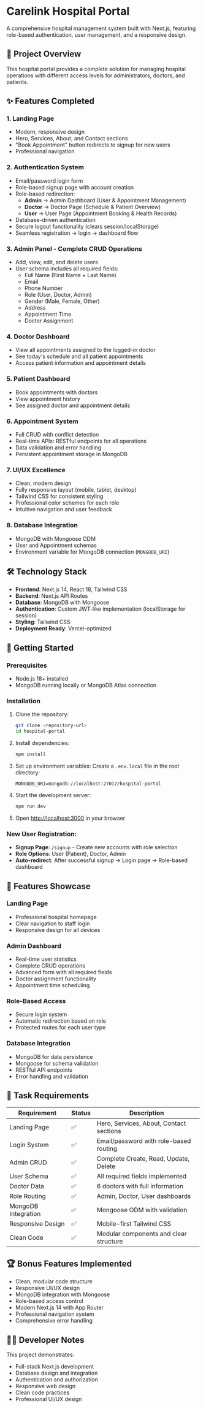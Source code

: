 # Carelink Hospital Portal

A comprehensive hospital management system built with Next.js, featuring role-based authentication, user management, and a responsive design.

## 🏥 Project Overview

This hospital portal provides a complete solution for managing hospital operations with different access levels for administrators, doctors, and patients.

## ✨ Features Completed

### 1. Landing Page
- Modern, responsive design
- Hero, Services, About, and Contact sections
- "Book Appointment" button redirects to signup for new users
- Professional navigation

### 2. Authentication System
- Email/password login form
- Role-based signup page with account creation
- Role-based redirection:
  - **Admin** → Admin Dashboard (User & Appointment Management)
  - **Doctor** → Doctor Page (Schedule & Patient Overview)
  - **User** → User Page (Appointment Booking & Health Records)
- Database-driven authentication
- Secure logout functionality (clears session/localStorage)
- Seamless registration → login → dashboard flow

### 3. Admin Panel - Complete CRUD Operations
- Add, view, edit, and delete users
- User schema includes all required fields:
  - Full Name (First Name + Last Name)
  - Email
  - Phone Number
  - Role (User, Doctor, Admin)
  - Gender (Male, Female, Other)
  - Address
  - Appointment Time
  - Doctor Assignment

### 4. Doctor Dashboard
- View all appointments assigned to the logged-in doctor
- See today's schedule and all patient appointments
- Access patient information and appointment details

### 5. Patient Dashboard
- Book appointments with doctors
- View appointment history
- See assigned doctor and appointment details

### 6. Appointment System
- Full CRUD with conflict detection
- Real-time APIs: RESTful endpoints for all operations
- Data validation and error handling
- Persistent appointment storage in MongoDB

### 7. UI/UX Excellence
- Clean, modern design
- Fully responsive layout (mobile, tablet, desktop)
- Tailwind CSS for consistent styling
- Professional color schemes for each role
- Intuitive navigation and user feedback

### 8. Database Integration
- MongoDB with Mongoose ODM
- User and Appointment schemas
- Environment variable for MongoDB connection (`MONGODB_URI`)

## 🛠 Technology Stack

- **Frontend**: Next.js 14, React 18, Tailwind CSS
- **Backend**: Next.js API Routes
- **Database**: MongoDB with Mongoose
- **Authentication**: Custom JWT-like implementation (localStorage for session)
- **Styling**: Tailwind CSS
- **Deployment Ready**: Vercel-optimized

## 🚀 Getting Started

### Prerequisites
- Node.js 18+ installed
- MongoDB running locally or MongoDB Atlas connection

### Installation

1. Clone the repository:
   ```bash
   git clone <repository-url>
   cd hospital-portal
   ```

2. Install dependencies:
   ```bash
   npm install
   ```

3. Set up environment variables:
   Create a `.env.local` file in the root directory:
   ```
   MONGODB_URI=mongodb://localhost:27017/hospital-portal
   ```

4. Start the development server:
   ```bash
   npm run dev
   ```

5. Open [http://localhost:3000](http://localhost:3000) in your browser


### New User Registration:
- **Signup Page**: `/signup` - Create new accounts with role selection
- **Role Options**: User (Patient), Doctor, Admin
- **Auto-redirect**: After successful signup → Login page → Role-based dashboard


## 📱 Features Showcase

### Landing Page
- Professional hospital homepage
- Clear navigation to staff login
- Responsive design for all devices

### Admin Dashboard
- Real-time user statistics
- Complete CRUD operations
- Advanced form with all required fields
- Doctor assignment functionality
- Appointment time scheduling

### Role-Based Access
- Secure login system
- Automatic redirection based on role
- Protected routes for each user type

### Database Integration
- MongoDB for data persistence
- Mongoose for schema validation
- RESTful API endpoints
- Error handling and validation

## 🎯 Task Requirements

| Requirement | Status | Description |
|------------|--------|-------------|
| Landing Page | ✅ | Hero, Services, About, Contact sections |
| Login System | ✅ | Email/password with role-based routing |
| Admin CRUD | ✅ | Complete Create, Read, Update, Delete |
| User Schema | ✅ | All required fields implemented |
| Doctor Data | ✅ | 6 doctors with full information |
| Role Routing | ✅ | Admin, Doctor, User dashboards |
| MongoDB Integration | ✅ | Mongoose ODM with validation |
| Responsive Design | ✅ | Mobile-first Tailwind CSS |
| Clean Code | ✅ | Modular components and clear structure |

## 🏆 Bonus Features Implemented

-  Clean, modular code structure
-  Responsive UI/UX design
-  MongoDB integration with Mongoose
-  Role-based access control
-  Modern Next.js 14 with App Router
-  Professional navigation system
-  Comprehensive error handling

## 👨‍💻 Developer Notes

This project demonstrates:
- Full-stack Next.js development
- Database design and integration
- Authentication and authorization
- Responsive web design
- Clean code practices
- Professional UI/UX design
